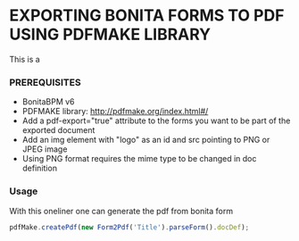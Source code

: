 # EXPORTING BONITA FORMS TO PDF USING PDFMAKE LIBRARY

This is a 

### PREREQUISITES

 - BonitaBPM v6
 - PDFMAKE library: http://pdfmake.org/index.html#/
 - Add a pdf-export="true" attribute to the forms you want to be part of the exported document
 - Add an img element with "logo" as an id and src pointing to PNG or JPEG image
  - Using PNG format requires the mime type to be changed in doc definition

### Usage

With this oneliner one can generate the pdf from bonita form

```javascript
pdfMake.createPdf(new Form2Pdf('Title').parseForm().docDef);
```
